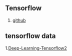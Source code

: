 ## Tensorflow
1. [github](https://github.com/tensorflow)
## tensorflow data
1.[Deep-Learning-Tensorflow2](https://github.com/Qinbf/Deep-Learning-Tensorflow2)